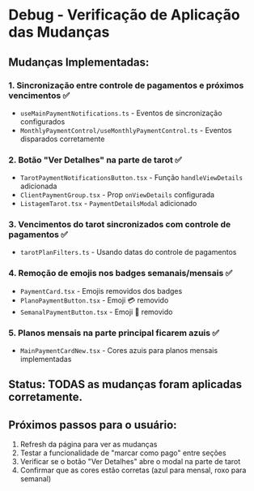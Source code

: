 # Debug - Verificação de Aplicação das Mudanças

## Mudanças Implementadas:

### 1. Sincronização entre controle de pagamentos e próximos vencimentos ✅
- `useMainPaymentNotifications.ts` - Eventos de sincronização configurados
- `MonthlyPaymentControl/useMonthlyPaymentControl.ts` - Eventos disparados corretamente

### 2. Botão "Ver Detalhes" na parte de tarot ✅
- `TarotPaymentNotificationsButton.tsx` - Função `handleViewDetails` adicionada
- `ClientPaymentGroup.tsx` - Prop `onViewDetails` configurada
- `ListagemTarot.tsx` - `PaymentDetailsModal` adicionado

### 3. Vencimentos do tarot sincronizados com controle de pagamentos ✅
- `tarotPlanFilters.ts` - Usando datas do controle de pagamentos

### 4. Remoção de emojis nos badges semanais/mensais ✅
- `PaymentCard.tsx` - Emojis removidos dos badges
- `PlanoPaymentButton.tsx` - Emoji 💳 removido
- `SemanalPaymentButton.tsx` - Emoji 📅 removido

### 5. Planos mensais na parte principal ficarem azuis ✅
- `MainPaymentCardNew.tsx` - Cores azuis para planos mensais implementadas

## Status: TODAS as mudanças foram aplicadas corretamente.

## Próximos passos para o usuário:
1. Refresh da página para ver as mudanças
2. Testar a funcionalidade de "marcar como pago" entre seções
3. Verificar se o botão "Ver Detalhes" abre o modal na parte de tarot
4. Confirmar que as cores estão corretas (azul para mensal, roxo para semanal)